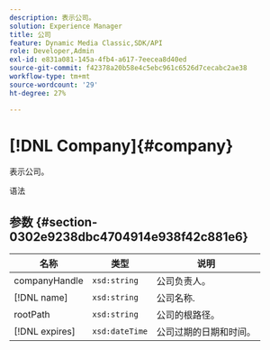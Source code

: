 ```yaml
---
description: 表示公司。
solution: Experience Manager
title: 公司
feature: Dynamic Media Classic,SDK/API
role: Developer,Admin
exl-id: e831a081-145a-4fb4-a617-7eecea8d40ed
source-git-commit: f42378a20b58e4c5ebc961c6526d7cecabc2ae38
workflow-type: tm+mt
source-wordcount: '29'
ht-degree: 27%

---
```


# [!DNL Company]{#company}

表示公司。

语法

## 参数 {#section-0302e9238dbc4704914e938f42c881e6}

| 名称 | 类型 | 说明 |
|---|---|---|
| companyHandle | `xsd:string` | 公司负责人。 |
| [!DNL name] | `xsd:string` | 公司名称. |
| rootPath | `xsd:string` | 公司的根路径。 |
| [!DNL expires] | `xsd:dateTime` | 公司过期的日期和时间。 |
